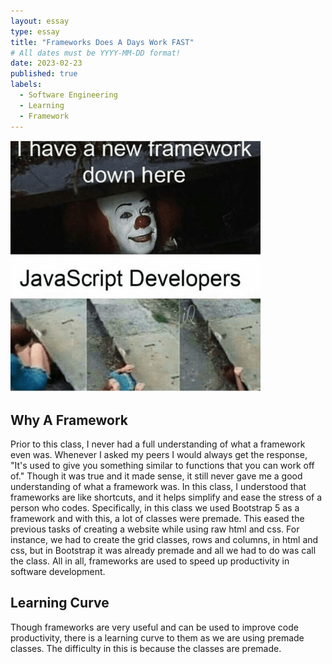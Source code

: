 ```yaml
---
layout: essay
type: essay
title: "Frameworks Does A Days Work FAST"
# All dates must be YYYY-MM-DD format!
date: 2023-02-23
published: true
labels:
  - Software Engineering
  - Learning
  - Framework
---
```


<img width="400px" class="rounded float-start pe-4" src="../img/framework-meme.webp">

## Why A Framework
Prior to this class, I never had a full understanding of what a framework even was. Whenever I asked my peers I would always get the response, "It's used to give you something similar to functions that you can work off of." Though it was true and it made sense, it still never gave me a good understanding of what a framework was. In this class, I understood that frameworks are like shortcuts, and it helps simplify and ease the stress of a person who codes. Specifically, in this class we used Bootstrap 5 as a framework and with this, a lot of classes were premade. This eased the previous tasks of creating a website while using raw html and css. For instance, we had to create the grid classes, rows and columns, in html and css, but in Bootstrap it was already premade and all we had to do was call the class. All in all, frameworks are used to speed up productivity in software development.

## Learning Curve
Though frameworks are very useful and can be used to improve code productivity, there is a learning curve to them as we are using premade classes. The difficulty in this is because the classes are premade.


